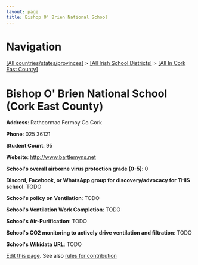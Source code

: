 ```yaml
---
layout: page
title: Bishop O' Brien National School
---
```

# Navigation

[[All countries/states/provinces]](../../..) > [[All Irish School Districts]](../..) > [[All In Cork East County]](..)

# Bishop O' Brien National School (Cork East County)

**Address**: Rathcormac Fermoy Co Cork

**Phone**: 025 36121

**Student Count**: 95

**Website**: <http://www.bartlemyns.net>

**School's overall airborne virus protection grade (0-5)**: 0

**Discord, Facebook, or WhatsApp group for discovery/advocacy for THIS school**: TODO

**School's policy on Ventilation**: TODO

**School's Ventilation Work Completion**: TODO

**School's Air-Purification**: TODO

**School's CO2 monitoring to actively drive ventilation and filtration**: TODO

**School's Wikidata URL**: TODO


[Edit this page](https://github.com/ventilate-schools/Ireland/edit/main/./Cork_East_County/Bishop_O'_Brien_National_School.md). See also [rules for contribution](../../../contribution-rules/)